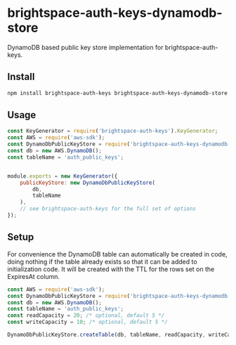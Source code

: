 # brightspace-auth-keys-dynamodb-store

DynamoDB based public key store implementation for brightspace-auth-keys.

## Install

```bash
npm install brightspace-auth-keys brightspace-auth-keys-dynamodb-store --save
```

## Usage

```javascript
const KeyGenerator = require('brightspace-auth-keys').KeyGenerator;
const AWS = require('aws-sdk');
const DynamoDbPublicKeyStore = require('brightspace-auth-keys-dynamodb-store');
const db = new AWS.DynamoDB();
const tableName = 'auth_public_keys';


module.exports = new KeyGenerator({
	publicKeyStore: new DynamoDbPublicKeyStore(
		db,
		tableName
	),
	// see brightspace-auth-keys for the full set of options
});

```

## Setup

For convenience the DynamoDB table can automatically be created in code, doing nothing if the table already exists so that it can be added to initialization code. It will be created with the TTL for the rows set on the ExpiresAt column.

```javascript
const AWS = require('aws-sdk');
const DynamoDbPublicKeyStore = require('brightspace-auth-keys-dynamodb-store');
const db = new AWS.DynamoDB();
const tableName = 'auth_public_keys';
const readCapacity = 20; /* optional, default 5 */
const writeCapacity = 10; /* optional, default 5 */

DynamoDbPublicKeyStore.createTable(db, tableName, readCapacity, writeCapacity);

```
